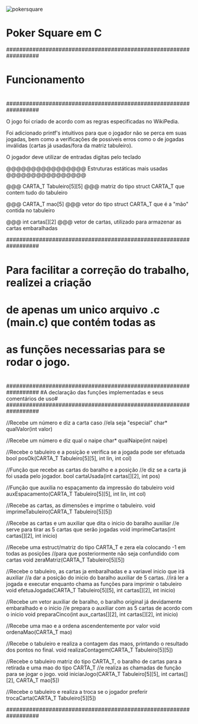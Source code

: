 ![pokersquare](https://user-images.githubusercontent.com/72109811/176545085-b036d983-011f-42bd-985d-5870025cc051.jpg)
# Poker Square em C

##################################################################
#							  	                                               #
#			                Funcionamento				                       #
#							 	                                                 #
##################################################################

O jogo foi criado de acordo com as regras especificadas no WikiPedia.

Foi adicionado printf's intuitivos para que o jogador não se perca
em suas jogadas, bem como a verificações de possiveis erros como
o de jogadas inválidas (cartas já usadas/fora da matriz tabuleiro).

O jogador deve utilizar de entradas digitas pelo teclado

@@@@@@@@@@@@@@@@ Estruturas estáticas mais usadas @@@@@@@@@@@@@@@@

@@@ CARTA_T Tabuleiro[5][5] @@@
matriz do tipo struct CARTA_T que contem tudo do tabuleiro

@@@ CARTA_T mao[5] @@@
vetor do tipo struct CARTA_T que é a "mão" contida no tabuleiro

@@@ int cartas[][2] @@@
vetor de cartas, utilizado para armazenar as cartas embaralhadas


##################################################################
#							  	 #
#     Para facilitar a correção do trabalho, realizei a criação	 #
#     de apenas um unico arquivo .c (main.c) que contém todas as #
#     as funções necessarias para se rodar o jogo. 		 #
#								 #
##################################################################
#A declaração das funções implementadas e seus comentários de uso#
##################################################################

//Recebe um número e diz a carta caso
//ela seja "especial"
char* qualValor(int valor)

//Recebe um número e diz qual o naipe
char* qualNaipe(int naipe)

//Recebe o tabuleiro e a posição e verifica se a jogada pode ser efetuada
bool posOk(CARTA_T Tabuleiro[5][5], int lin, int col)

//Função que recebe as cartas do baralho e a posição
//e diz se a carta já foi usada pelo jogador.
bool cartaUsada(int cartas[][2], int pos)

//Função que auxilia no espaçamento da impressão do tabuleiro
void auxEspacamento(CARTA_T Tabuleiro[5][5], int lin, int col)

//Recebe as cartas, as dimensões e imprime o tabuleiro.
void imprimeTabuleiro(CARTA_T Tabuleiro[5][5])

//Recebe as cartas e um auxiliar que dita o inicio do baralho auxiliar
//e serve para tirar as 5 cartas que serão jogadas
void imprimeCartas(int cartas[][2], int inicio)

//Recebe uma estruct/matriz do tipo CARTA_T e zera ela colocando -1 em todas as posições
//para que posteriormente não seja confundido com cartas
void zeraMatriz(CARTA_T Tabuleiro[5][5])

//Recebe o tabuleiro, as cartas ja embaralhadas e a variavel inicio que irá auxiliar
//a dar a posição do inicio do baralho auxiliar de 5 cartas.
//irá ler a jogada e executar enquanto chama as funções para imprimir o tabuleiro
void efetuaJogada(CARTA_T Tabuleiro[5][5], int cartas[][2], int inicio)

//Recebe um vetor auxiliar de baralho, o baralho original já devidamente embaralhado e o inicio
//e prepara o auxiliar com as 5 cartas de acordo com o inicio
void preparaCinco(int aux_cartas[][2], int cartas[][2], int inicio)

//Recebe uma mao e a ordena ascendentemente por valor
void ordenaMao(CARTA_T mao)

//Recebe o tabuleiro e realiza a contagem das maos, printando o resultado dos pontos no final.
void realizaContagem(CARTA_T Tabuleiro[5][5])

//Recebe o tabuleiro matriz do tipo CARTA_T, o baralho de cartas para a retirada e uma mao do tipo CARTA_T
//e realiza as chamadas de função para se jogar o jogo.
void iniciarJogo(CARTA_T Tabuleiro[5][5], int cartas[][2], CARTA_T mao[5])

//Recebe o tabuleiro e realiza a troca se o jogador preferir
trocaCarta(CARTA_T Tabuleiro[5][5])

##################################################################
